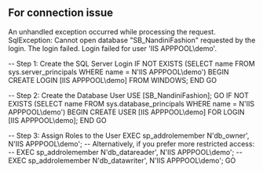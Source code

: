 ## For connection issue

An unhandled exception occurred while processing the request.
SqlException: Cannot open database "SB_NandiniFashion" requested by the login. The login failed.
Login failed for user 'IIS APPPOOL\demo'.

-- Step 1: Create the SQL Server Login
IF NOT EXISTS (SELECT name FROM sys.server_principals WHERE name = N'IIS APPPOOL\demo')
BEGIN
    CREATE LOGIN [IIS APPPOOL\demo] FROM WINDOWS;
END
GO

-- Step 2: Create the Database User
USE [SB_NandiniFashion];
GO
IF NOT EXISTS (SELECT name FROM sys.database_principals WHERE name = N'IIS APPPOOL\demo')
BEGIN
    CREATE USER [IIS APPPOOL\demo] FOR LOGIN [IIS APPPOOL\demo];
END
GO

-- Step 3: Assign Roles to the User
EXEC sp_addrolemember N'db_owner', N'IIS APPPOOL\demo';
-- Alternatively, if you prefer more restricted access:
-- EXEC sp_addrolemember N'db_datareader', N'IIS APPPOOL\demo';
-- EXEC sp_addrolemember N'db_datawriter', N'IIS APPPOOL\demo';
GO

